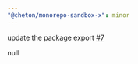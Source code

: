 ```yaml
---
"@cheton/monorepo-sandbox-x": minor
---
```

    
update the package export [#7](https://github.com/cheton/monorepo-release-changesets/pull/7)
    
null
